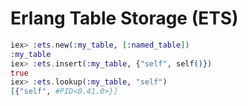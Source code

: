 # Erlang Table Storage (ETS)
```elixir
iex> :ets.new(:my_table, [:named_table])
:my_table
iex> :ets.insert(:my_table, {"self", self()})
true
iex> :ets.lookup(:my_table, "self")
[{"self", #PID<0.41.0>}]
```
